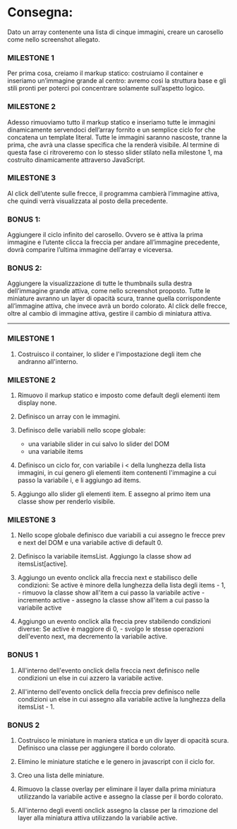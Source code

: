 # Consegna:
Dato un array contenente una lista di cinque immagini, creare un carosello come nello screenshot allegato.

### MILESTONE 1
Per prima cosa, creiamo il markup statico: costruiamo il container e inseriamo un’immagine grande al centro: avremo così la struttura base e gli stili pronti per poterci poi concentrare solamente sull’aspetto logico.

### MILESTONE 2
Adesso rimuoviamo tutto il markup statico e inseriamo tutte le immagini dinamicamente servendoci dell’array fornito e un semplice ciclo for che concatena un template literal.
Tutte le immagini saranno nascoste, tranne la prima, che avrà una classe specifica che la renderà visibile.
Al termine di questa fase ci ritroveremo con lo stesso slider stilato nella milestone 1, ma costruito dinamicamente attraverso JavaScript.

### MILESTONE 3
Al click dell’utente sulle frecce, il programma cambierà l’immagine attiva, che quindi verrà visualizzata al posto della precedente.

### BONUS 1:
Aggiungere il ciclo infinito del carosello. Ovvero se è attiva la prima immagine e l’utente clicca la freccia per andare all’immagine precedente, dovrà comparire l’ultima immagine dell’array e viceversa.

### BONUS 2:
Aggiungere la visualizzazione di tutte le thumbnails sulla destra dell’immagine grande attiva, come nello screenshot proposto. Tutte le miniature avranno un layer di opacità scura, tranne quella corrispondente all’immagine attiva, che invece avrà un bordo colorato.
Al click delle frecce, oltre al cambio di immagine attiva, gestire il cambio di miniatura attiva.

*** 

### MILESTONE 1
1) Costruisco il container, lo slider e l'impostazione degli item che andranno all'interno. 

### MILESTONE 2
1) Rimuovo il markup statico e imposto come default degli elementi item display none. 

2) Definisco un array con le immagini. 

3) Definisco delle variabili nello scope globale:  
    - una variabile slider in cui salvo lo slider del DOM
    - una variabile items

4) Definisco un ciclo for, con variabile i < della lunghezza della lista immagini, in cui genero gli elementi item contenenti l'immagine a cui passo la variabile i, e li aggiungo ad items.  

5) Aggiungo allo slider gli elementi item. E assegno al primo item una classe show per renderlo visibile. 

### MILESTONE 3 
1) Nello scope globale definisco due variabili a cui assegno le frecce prev e next del DOM e una variabile active di default 0. 

2) Definisco la variabile itemsList. Aggiungo la classe show ad itemsList[active].  

3) Aggiungo un evento onclick alla freccia next e stabilisco delle condizioni: 
    Se active è minore della lunghezza della lista degli items - 1, 
        - rimuovo la classe show all'item a cui passo la variabile active
        - incremento active
        - assegno la classe show all'item a cui passo la variabile active

4) Aggiungo un evento onclick alla freccia prev stabilendo condizioni diverse:
    Se active è maggiore di 0,
        - svolgo le stesse operazioni dell'evento next, ma decremento la variabile active.

### BONUS 1 
1) All'interno dell'evento onclick della freccia next definisco nelle condizioni un else in cui azzero la variabile active.

2) All'interno dell'evento onclick della freccia prev definisco nelle condizioni un else in cui assegno alla variabile active la lunghezza della itemsList - 1.

### BONUS 2
1) Costruisco le miniature in maniera statica e un div layer di opacità scura. Definisco una classe per aggiungere il bordo colorato. 

2) Elimino le miniature statiche e le genero in javascript con il ciclo for. 

3) Creo una lista delle miniature. 

4) Rimuovo la classe overlay per eliminare il layer dalla prima miniatura utilizzando la variabile active e assegno la classe per il bordo colorato.

5) All'interno degli eventi onclick assegno la classe per la rimozione del layer alla miniatura attiva utilizzando la variabile active.